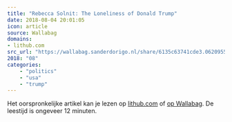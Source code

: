 ```yaml
---
title: "Rebecca Solnit: The Loneliness of Donald Trump"
date: 2018-08-04 20:01:05
icon: article
source: Wallabag
domains:
- lithub.com
src_url: "https://wallabag.sanderdorigo.nl/share/6135c63741cde3.06209557"
2018: "08"
categories:
    - "politics"
    - "usa"
    - "trump"
---
```

Het oorspronkelijke artikel kan je lezen op [lithub.com](https://lithub.com/rebecca-solnit-the-loneliness-of-donald-trump/) of [op Wallabag](https://wallabag.sanderdorigo.nl/share/6135c63741cde3.06209557). De leestijd is ongeveer 12 minuten.